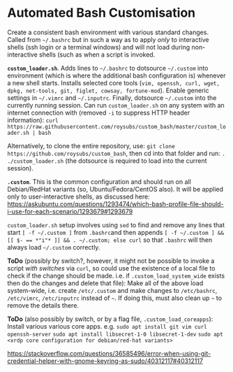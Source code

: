 # Automated Bash Customisation

Create a consistent bash environment with various standard changes. Called from `~/.bashrc` but in such a way as to apply *only* to interactive shells (ssh login or a terminal windows) and will not load during non-interactive shells (such as when a script is invoked.

**`custom_loader.sh`**. Adds lines to `~/.bashrc` to dotsource `~/.custom` into environment (which is where the additional bash configuration is) whenever a new shell starts. Installs selected core tools (`vim, openssh, curl, wget, dpkg, net-tools, git, figlet, cowsay, fortune-mod`). Enable generic settings in `~/.vimrc` and `~/.inputrc`. Finally, dotsource `~/.custom` into the currently running session. Can run `custom_loader.sh` on any system with an internet connection with (removed `-i` to suppress HTTP header information):
`curl https://raw.githubusercontent.com/roysubs/custom_bash/master/custom_loader.sh | bash`

Alternatively, to clone the entire repository, use: `git clone https://github.com/roysubs/custom_bash`, then cd into that folder and run: `. ./custom_loader.sh` (the dotsource is required to load into the current session).

**`.custom`**. This is the common configuration and should run on all Debian/RedHat variants (so, Ubuntu/Fedora/CentOS also). It will be applied only to user-interactive shells, as discussed here: https://askubuntu.com/questions/1293474/which-bash-profile-file-should-i-use-for-each-scenario/1293679#1293679

`custom_loader.sh` setup involves using `sed` to find and remove any lines that start `[ -f ~/.custom ]` from `.bashrc`and then appends `[ -f ~/.custom ] && [[ $- == *"i"* ]] && . ~/.custom; else curl` so that `.bashrc` will then always load `~/.custom` correctly.

**ToDo** (possibly by switch?, however, it might not be possible to invoke a script *with switches* via `curl`, so could use the existence of a local file to check if the change should be made. i.e. if `.custom_load_system_wide` exists then do the changes and delete that file): Make all of the above load system-wide, i.e. create `/etc/.custom` and make changes to `/etc/bashrc`, `/etc/vimrc`, `/etc/inputrc` instead of `~`. If doing this, must also clean up `~` to remove the details there.

**ToDo** (also possibly by switch, or by a flag file, `.custom_load_coreapps`): Install various various core apps. e.g.
`sudo apt install git vim curl openssh-server`
`sudo apt install libsecret-1-0 libsecret-1-dev`
`sudo apt <xrdp core configuration for debian/red-hat variants>`

https://stackoverflow.com/questions/36585496/error-when-using-git-credential-helper-with-gnome-keyring-as-sudo/40312117#40312117

